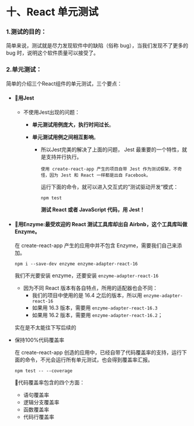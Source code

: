 # 十、React 单元测试

### 1.测试的目的：

简单来说，测试就是尽力发现软件中的缺陷（俗称 bug），当我们发现不了更多的 bug 时，说明这个软件质量可以接受了。



### 2.单元测试：

简单的介绍三个React组件的单元测试，三个要点：

- #### 🌵用Jest

  - 不使用Jest出现的问题：

    - **单元测试用例庞大，执行时间过长**。

    - **单元测试用例之间相互影响**。

      - 所以Jest完美的解决了上面的问题， Jest 最重要的一个特性，就是支持并行执行。

        `使用 create-react-app 产生的项目自带 Jest 作为测试框架，不奇怪，因为 Jest 和 React 一样都是出自 Facebook。`

        运行下面的命令，就可以进入交互式的”测试驱动开发“模式：

        ```react
        npm test
        ```

        **测试 React 或者 JavaScript 代码，用 Jest！**

        

- #### 🌵用Enzyme:最受欢迎的 React 测试工具库却出自 Airbnb，这个工具库叫做 Enzyme。

  在 create-react-app 产生的应用中并不包含 Enzyme，需要我们自己来添加。

  ```react
  npm i --save-dev enzyme enzyme-adapter-react-16
  ```

  我们不光要安装 enzyme，还要安装 `enzyme-adapter-react-16`

  - 因为不同 React 版本有各自特点，所用的适配器也会不同：
    - 我们的项目中使用的是 16.4 之后的版本，所以用 `enzyme-adapter-react-16`
    - 如果用 16.3 版本，需要用 `enzyme-adapter-react-16.3`
    - 如果用 16.2 版本，需要用 `enzyme-adapter-react-16.2`；

  实在是不太能往下写后续的

- 保持100%代码覆盖率

  在 create-react-app 创造的应用中，已经自带了代码覆盖率的支持，运行下面的命令，不光会运行所有单元测试，也会得到覆盖率汇报。

  ```react
  npm test -- --coverage
  ```

  🌵代码覆盖率包含的四个方面：

  - 语句覆盖率
  - 逻辑分支覆盖率
  - 函数覆盖率
  - 代码行覆盖率

